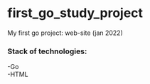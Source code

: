 # first_go_study_project
My first go project: web-site (jan 2022)

### Stack of technologies:<br>
-Go <br>
-HTML<br>
